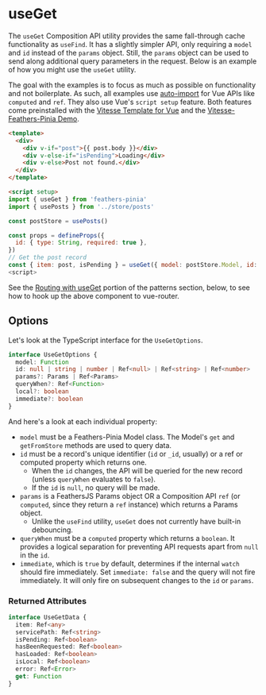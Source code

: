 # useGet

The `useGet` Composition API utility provides the same fall-through cache functionality as `useFind`. It has a slightly simpler API, only requiring a `model` and `id` instead of the `params` object. Still, the `params` object can be used to send along additional query parameters in the request. Below is an example of how you might use the `useGet` utility.

The goal with the examples is to focus as much as possible on functionality and not boilerplate. As such, all examples use [auto-import](https://github.com/antfu/unplugin-auto-import) for Vue APIs like `computed` and `ref`. They also use Vue's `script setup` feature. Both features come preinstalled with the [Vitesse Template for Vue](https://github.com/antfu/vitesse) and the [Vitesse-Feathers-Pinia Demo](https://github.com/marshallswain/vitesse-feathers-pinia).

```html
<template>
  <div>
    <div v-if="post">{{ post.body }}</div>
    <div v-else-if="isPending">Loading</div>
    <div v-else>Post not found.</div>
  </div>
</template>

<script setup>
import { useGet } from 'feathers-pinia'
import { usePosts } from '../store/posts'

const postStore = usePosts()

const props = defineProps({
  id: { type: String, required: true },
})
// Get the post record
const { item: post, isPending } = useGet({ model: postStore.Model, id: props.id })
<script>
```

See the [Routing with useGet](#routing-with-useget) portion of the patterns section, below, to see how to hook up the above component to vue-router.

## Options

Let's look at the TypeScript interface for the `UseGetOptions`.

```ts
interface UseGetOptions {
  model: Function
  id: null | string | number | Ref<null> | Ref<string> | Ref<number>
  params?: Params | Ref<Params>
  queryWhen?: Ref<Function>
  local?: boolean
  immediate?: boolean
}
```

And here's a look at each individual property:

- `model` must be a Feathers-Pinia Model class. The Model's `get` and `getFromStore` methods are used to query data.
- `id` must be a record's unique identifier (`id` or `_id`, usually) or a ref or computed property which returns one.
  - When the `id` changes, the API will be queried for the new record (unless `queryWhen` evaluates to `false`).
  - If the `id` is `null`, no query will be made.
- `params` is a FeathersJS Params object OR a Composition API `ref` (or `computed`, since they return a `ref` instance) which returns a Params object.
  - Unlike the `useFind` utility, `useGet` does not currently have built-in debouncing.
- `queryWhen` must be a `computed` property which returns a `boolean`. It provides a logical separation for preventing API requests apart from `null` in the `id`.
- `immediate`, which is `true` by default, determines if the internal `watch` should fire immediately. Set `immediate: false` and the query will not fire immediately. It will only fire on subsequent changes to the `id` or `params`.

### Returned Attributes

```ts
interface UseGetData {
  item: Ref<any>
  servicePath: Ref<string>
  isPending: Ref<boolean>
  hasBeenRequested: Ref<boolean>
  hasLoaded: Ref<boolean>
  isLocal: Ref<boolean>
  error: Ref<Error>
  get: Function
}
```
